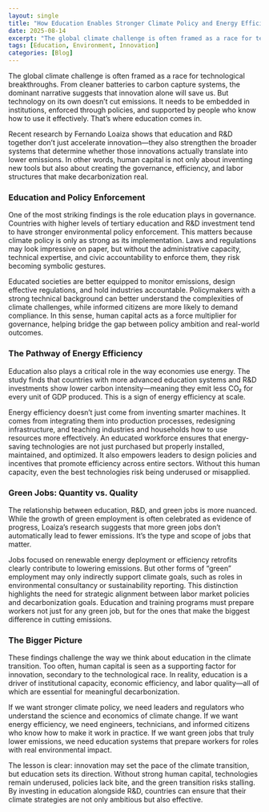 ```yaml
---
layout: single
title: "How Education Enables Stronger Climate Policy and Energy Efficiency"
date: 2025-08-14
excerpt: "The global climate challenge is often framed as a race for technological breakthroughs. From cleaner batteries to carbon capture systems, the dominant narrative suggests that innovation alone will save us."
tags: [Education, Environment, Innovation]
categories: [Blog]
---
```



The global climate challenge is often framed as a race for technological breakthroughs. From cleaner batteries to carbon capture systems, the dominant narrative suggests that innovation alone will save us. But technology on its own doesn’t cut emissions. It needs to be embedded in institutions, enforced through policies, and supported by people who know how to use it effectively. That’s where education comes in.

Recent research by Fernando Loaiza
 shows that education and R&D together don’t just accelerate innovation—they also strengthen the broader systems that determine whether those innovations actually translate into lower emissions. In other words, human capital is not only about inventing new tools but also about creating the governance, efficiency, and labor structures that make decarbonization real.

### Education and Policy Enforcement

One of the most striking findings is the role education plays in governance. Countries with higher levels of tertiary education and R&D investment tend to have stronger environmental policy enforcement. This matters because climate policy is only as strong as its implementation. Laws and regulations may look impressive on paper, but without the administrative capacity, technical expertise, and civic accountability to enforce them, they risk becoming symbolic gestures.

Educated societies are better equipped to monitor emissions, design effective regulations, and hold industries accountable. Policymakers with a strong technical background can better understand the complexities of climate challenges, while informed citizens are more likely to demand compliance. In this sense, human capital acts as a force multiplier for governance, helping bridge the gap between policy ambition and real-world outcomes.

### The Pathway of Energy Efficiency

Education also plays a critical role in the way economies use energy. The study finds that countries with more advanced education systems and R&D investments show lower carbon intensity—meaning they emit less CO₂ for every unit of GDP produced. This is a sign of energy efficiency at scale.

Energy efficiency doesn’t just come from inventing smarter machines. It comes from integrating them into production processes, redesigning infrastructure, and teaching industries and households how to use resources more effectively. An educated workforce ensures that energy-saving technologies are not just purchased but properly installed, maintained, and optimized. It also empowers leaders to design policies and incentives that promote efficiency across entire sectors. Without this human capacity, even the best technologies risk being underused or misapplied.

### Green Jobs: Quantity vs. Quality

The relationship between education, R&D, and green jobs is more nuanced. While the growth of green employment is often celebrated as evidence of progress, Loaiza’s research suggests that more green jobs don’t automatically lead to fewer emissions. It’s the type and scope of jobs that matter.

Jobs focused on renewable energy deployment or efficiency retrofits clearly contribute to lowering emissions. But other forms of “green” employment may only indirectly support climate goals, such as roles in environmental consultancy or sustainability reporting. This distinction highlights the need for strategic alignment between labor market policies and decarbonization goals. Education and training programs must prepare workers not just for any green job, but for the ones that make the biggest difference in cutting emissions.

### The Bigger Picture

These findings challenge the way we think about education in the climate transition. Too often, human capital is seen as a supporting factor for innovation, secondary to the technological race. In reality, education is a driver of institutional capacity, economic efficiency, and labor quality—all of which are essential for meaningful decarbonization.

If we want stronger climate policy, we need leaders and regulators who understand the science and economics of climate change. If we want energy efficiency, we need engineers, technicians, and informed citizens who know how to make it work in practice. If we want green jobs that truly lower emissions, we need education systems that prepare workers for roles with real environmental impact.

The lesson is clear: innovation may set the pace of the climate transition, but education sets its direction. Without strong human capital, technologies remain underused, policies lack bite, and the green transition risks stalling. By investing in education alongside R&D, countries can ensure that their climate strategies are not only ambitious but also effective.

